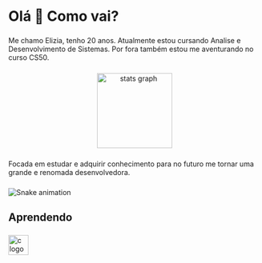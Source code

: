 <h1 align="left">Olá 👋 Como vai?</h1>

###

<p align="left">Me chamo Elizia, tenho 20 anos. Atualmente estou cursando Analise e Desenvolvimento de Sistemas. Por fora também estou me aventurando no curso CS50.</p>

###

<div align="center">
  <img src="https://github-readme-stats.vercel.app/api?username=marchieliz&hide_title=false&hide_rank=false&show_icons=true&include_all_commits=true&count_private=true&disable_animations=false&theme=dracula&locale=en&hide_border=false&order=1" height="150" alt="stats graph"  />
</div>

###

<p align="left">Focada em estudar e adquirir conhecimento para no futuro me tornar uma grande e renomada desenvolvedora.</p>

###

<p align="left"></p>

###

<img src="https://raw.githubusercontent.com/marchieliz/marchieliz/output/snake.svg" alt="Snake animation" />

###

<h2 align="left">Aprendendo</h2>

###

<div align="left">
  <img src="https://cdn.jsdelivr.net/gh/devicons/devicon/icons/c/c-original.svg" height="40" alt="c logo"  />
</div>

###
